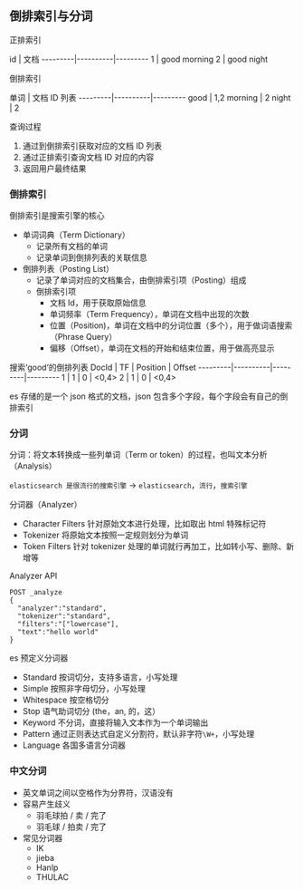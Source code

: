 ## 倒排索引与分词

正排索引

id | 文档
---------|----------|---------
 1 | good morning
 2 | good night

倒排索引

单词 | 文档 ID 列表
---------|----------|---------
 good | 1,2
 morning | 2
 night | 2

查询过程
  1. 通过到倒排索引获取对应的文档 ID 列表
  1. 通过正排索引查询文档 ID 对应的内容
  1. 返回用户最终结果

### 倒排索引

倒排索引是搜索引擎的核心
  - 单词词典（Term Dictionary）
    - 记录所有文档的单词
    - 记录单词到倒排列表的关联信息
  - 倒排列表（Posting List）
    - 记录了单词对应的文档集合，由倒排索引项（Posting）组成
    - 倒排索引项
      - 文档 Id，用于获取原始信息
      - 单词频率（Term Frequency），单词在文档中出现的次数
      - 位置（Position)，单词在文档中的分词位置（多个），用于做词语搜索（Phrase Query）
      - 偏移（Offset），单词在文档的开始和结束位置，用于做高亮显示

搜索‘good‘的倒排列表
DocId | TF | Position | Offset
---------|----------|---------|---------
 1 | 1 | 0 | <0,4>
 2 | 1 | 0 | <0,4>

es 存储的是一个 json 格式的文档，json 包含多个字段，每个字段会有自己的倒排索引

### 分词

分词：将文本转换成一些列单词（Term or token）的过程，也叫文本分析（Analysis）

`elasticsearch 是很流行的搜索引擎` -> `elasticsearch`，`流行`，`搜索引擎`

分词器（Analyzer）
  - Character Filters 针对原始文本进行处理，比如取出 html 特殊标记符
  - Tokenizer 将原始文本按照一定规则划分为单词
  - Token Filters 针对 tokenizer 处理的单词就行再加工，比如转小写、删除、新增等

Analyzer API

```
POST _analyze
{
  "analyzer":"standard",
  "tokenizer":"standard",
  "filters":"["lowercase"],
  "text":"hello world"
}
```

es 预定义分词器
  - Standard 按词切分，支持多语言，小写处理
  - Simple 按照非字母切分，小写处理
  - Whitespace 按空格切分
  - Stop 语气助词切分 (the，an, 的，这）
  - Keyword 不分词，直接将输入文本作为一个单词输出
  - Pattern 通过正则表达式自定义分割符，默认非字符`\W+`，小写处理
  - Language 各国多语言分词器

### 中文分词

- 英文单词之间以空格作为分界符，汉语没有
- 容易产生歧义
  - 羽毛球拍 / 卖 / 完了
  - 羽毛球 / 拍卖 / 完了
- 常见分词器
  - IK
  - jieba
  - Hanlp
  - THULAC
